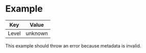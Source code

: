 # Example

| Key   | Value   |
| ----- | ------- |
| Level | unknown |

This example should throw an error because metadata is invalid.
